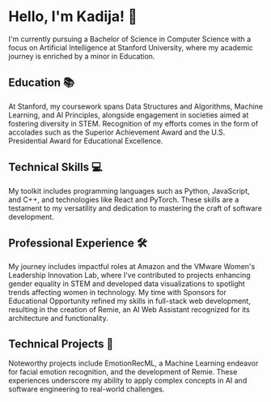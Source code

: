 # Hello, I'm Kadija! 👋

I'm currently pursuing a Bachelor of Science in Computer Science with a focus on Artificial Intelligence at Stanford University, where my academic journey is enriched by a minor in Education. 

## Education 📚
At Stanford, my coursework spans Data Structures and Algorithms, Machine Learning, and AI Principles, alongside engagement in societies aimed at fostering diversity in STEM. Recognition of my efforts comes in the form of accolades such as the Superior Achievement Award and the U.S. Presidential Award for Educational Excellence.

## Technical Skills 💻
My toolkit includes programming languages such as Python, JavaScript, and C++, and technologies like React and PyTorch. These skills are a testament to my versatility and dedication to mastering the craft of software development.

## Professional Experience 🛠️
My journey includes impactful roles at Amazon and the VMware Women's Leadership Innovation Lab, where I've contributed to projects enhancing gender equality in STEM and developed data visualizations to spotlight trends affecting women in technology. My time with Sponsors for Educational Opportunity refined my skills in full-stack web development, resulting in the creation of Remie, an AI Web Assistant recognized for its architecture and functionality.

## Technical Projects 🌟
Noteworthy projects include EmotionRecML, a Machine Learning endeavor for facial emotion recognition, and the development of Remie. These experiences underscore my ability to apply complex concepts in AI and software engineering to real-world challenges.
